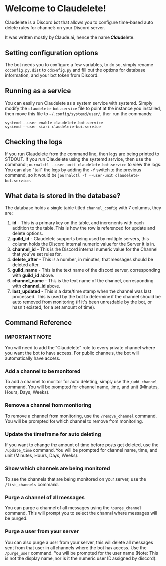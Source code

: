 # Welcome to Claudelete!
Claudelete is a Discord bot that allows you to configure time-based auto delete rules for channels on your Discord server.

It was written mostly by Claude.ai, hence the name ***Claude***lete.

## Setting configuration options
The bot needs you to configure a few variables, to do so, simply rename `cdconfig.py.dist` to `cdconfig.py` and fill out the options for database information, and your bot token from Discord.

## Running as a service
You can easily run Claudelete as a system service with systemd. Simply modify the `claudelete-bot.service` file to point at the instance you installed, then move this file to `~/.config/systemd/user/`, then run the commands:

```
systemd --user enable claudelete-bot.service
systemd --user start claudelete-bot.service
```

## Checking the logs
If you run Claudelete from the command line, then logs are being printed to STDOUT. If you run Claudelete using the systemd service, then use the command `journalctl --user-unit claudelete-bot.service` to view the logs. You can also "tail" the logs by adding the `-f` switch to the previous command, so it would be `journalctl -f --user-unit claudelete-bot.service`.

## What data is stored in the database?
The database holds a single table titled `channel_config` with 7 columns, they are:
1. **id** - This is a primary key on the table, and increments with each addition to the table. This is how the row is referenced for update and delete options.
2. **guild_id** - Claudelete supports being used by multiple servers, this column holds the Discord internal numeric value for the Server it is in.
3. **channel_id** - This is the Discord internal numeric value for the Channel that you've set rules for.
4. **delete_after** - This is a number, in minutes, that messages should be deleted after.
5. **guild_name** - This is the text name of the discord server, corresponding with **guild_id** above.
6. **channel_name** - This is the text name of the channel, corresponding with **channel_id** above.
7. **last_updated** - This is a date/time stamp when the channel was last processed. This is used by the bot to determine if the channel should be auto removed from monitoring (if it's been unreadable by the bot, or hasn't existed, for a set amount of time).

## Command Reference
### IMPORTANT NOTE
You will need to add the "Claudelete" role to every private channel where you want the bot to have access. For public channels, the bot will automatically have access.

### Add a channel to be monitored
To add a channel to monitor for auto deleting, simply use the `/add_channel` command. You will be prompted for channel name, time, and unit (Minutes, Hours, Days, Weeks).

### Remove a channel from monitoring
To remove a channel from monitoring, use the `/remove_channel` command. You will be prompted for which channel to remove from monitoring.

### Update the timeframe for auto deleting
If you want to change the amount of time before posts get deleted, use the `/update_time` command. You will be prompted for channel name, time, and unit (Minutes, Hours, Days, Weeks).

### Show which channels are being monitored
To see the channels that are being monitored on your server, use the `/list_channels` command.

### Purge a channel of all messages
You can purge a channel of all messages using the `/purge_channel` command. This will prompt you to select the channel where messages will be purged.

### Purge a user from your server
You can also purge a user from your server, this will delete all messages sent from that user in all channels where the bot has access. Use the `/purge_user` command. You will be prompted for the user name (Note: This is not the display name, nor is it the numeric user ID assigned by discord).